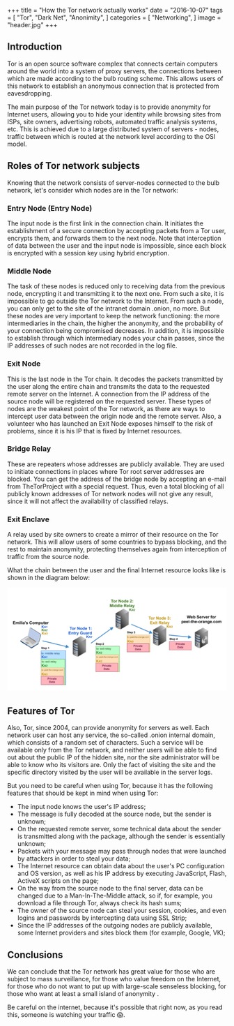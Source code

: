 +++
title = "How the Tor network actually works"
date = "2016-10-07"
tags = [
    "Tor",
    "Dark Net",
    "Anonimity",
]
categories = [
    "Networking",
]
image = "header.jpg"
+++

## Introduction

Tor is an open source software complex that connects certain computers around the world into a system of proxy servers, the connections between which are made according to the bulb routing scheme. This allows users of this network to establish an anonymous connection that is protected from eavesdropping.

The main purpose of the Tor network today is to provide anonymity for Internet users, allowing you to hide your identity while browsing sites from ISPs, site owners, advertising robots, automated traffic analysis systems, etc. This is achieved due to a large distributed system of servers - nodes, traffic between which is routed at the network level according to the OSI model.

## Roles of Tor network subjects

Knowing that the network consists of server-nodes connected to the bulb network, let's consider which nodes are in the Tor network:

### Entry Node (Entry Node)

The input node is the first link in the connection chain. It initiates the establishment of a secure connection by accepting packets from a Tor user, encrypts them, and forwards them to the next node. Note that interception of data between the user and the input node is impossible, since each block is encrypted with a session key using hybrid encryption.

### Middle Node

The task of these nodes is reduced only to receiving data from the previous node, encrypting it and transmitting it to the next one. From such a site, it is impossible to go outside the Tor network to the Internet. From such a node, you can only get to the site of the intranet domain .onion, no more. But these nodes are very important to keep the network functioning: the more intermediaries in the chain, the higher the anonymity, and the probability of your connection being compromised decreases. In addition, it is impossible to establish through which intermediary nodes your chain passes, since the IP addresses of such nodes are not recorded in the log file.

### Exit Node

This is the last node in the Tor chain. It decodes the packets transmitted by the user along the entire chain and transmits the data to the requested remote server on the Internet. A connection from the IP address of the source node will be registered on the requested server. These types of nodes are the weakest point of the Tor network, as there are ways to intercept user data between the origin node and the remote server. Also, a volunteer who has launched an Exit Node exposes himself to the risk of problems, since it is his IP that is fixed by Internet resources.

### Bridge Relay

These are repeaters whose addresses are publicly available. They are used to initiate connections in places where Tor root server addresses are blocked. You can get the address of the bridge node by accepting an e-mail from TheTorProject with a special request. Thus, even a total blocking of all publicly known addresses of Tor network nodes will not give any result, since it will not affect the availability of classified relays.

### Exit Enclave

A relay used by site owners to create a mirror of their resource on the Tor network. This will allow users of some countries to bypass blocking, and the rest to maintain anonymity, protecting themselves again from interception of traffic from the source node.

What the chain between the user and the final Internet resource looks like is shown in the diagram below:

![Principle diagram of the network of Tor nodes](scheme.png)

## Features of Tor

Also, Tor, since 2004, can provide anonymity for servers as well. Each network user can host any service, the so-called .onion internal domain, which consists of a random set of characters. Such a service will be available only from the Tor network, and neither users will be able to find out about the public IP of the hidden site, nor the site administrator will be able to know who its visitors are. Only the fact of visiting the site and the specific directory visited by the user will be available in the server logs.

But you need to be careful when using Tor, because it has the following features that should be kept in mind when using Tor:

- The input node knows the user's IP address;
- The message is fully decoded at the source node, but the sender is unknown;
- On the requested remote server, some technical data about the sender is transmitted along with the package, although the sender is essentially unknown;
- Packets with your message may pass through nodes that were launched by attackers in order to steal your data;
- The Internet resource can obtain data about the user's PC configuration and OS version, as well as his IP address by executing JavaScript, Flash, ActiveX scripts on the page;
- On the way from the source node to the final server, data can be changed due to a Man-In-The-Middle attack, so if, for example, you download a file through Tor, always check its hash sums;
- The owner of the source node can steal your session, cookies, and even logins and passwords by intercepting data using SSL Strip;
- Since the IP addresses of the outgoing nodes are publicly available, some Internet providers and sites block them (for example, Google, VK);

## Conclusions

We can conclude that the Tor network has great value for those who are subject to mass surveillance, for those who value freedom on the Internet, for those who do not want to put up with large-scale senseless blocking, for those who want at least a small island of anonymity .

Be careful on the internet, because it's possible that right now, as you read this, someone is watching your traffic 😱.
